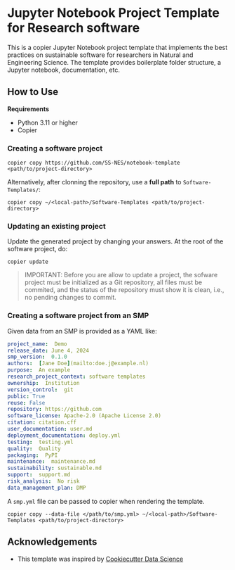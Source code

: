 # Jupyter Notebook Project Template for Research software

This is a copier Jupyter Notebook project template that implements the best practices on sustainable software for researchers in Natural and Engineering Science. The template provides boilerplate folder structure, a Jupyter notebook, documentation, etc.

## How to Use

**Requirements**

- Python 3.11 or higher
- Copier

### Creating a software project

```shell
copier copy https://github.com/SS-NES/notebook-template <path/to/project-directory>
```
Alternatively, after clonning the repository, use a **full path** to `Software-Templates/`:

```shell
copier copy ~/<local-path>/Software-Templates <path/to/project-directory>
```

### Updating an existing project

Update the generated project by changing your answers. At the root of the software project, do:

```shell
copier update
```
> IMPORTANT: Before you are allow to update a project, the sofware project must be initialized as a Git repository, all files must be commited, and the status of the repository must show it is clean, i.e., no pending changes to commit.

### Creating a software project from an SMP

Given data from an SMP is provided as a YAML like:

```yml
project_name:  Demo
release_date: June 4, 2024
smp_version:  0.1.0
authors:  [Jane Doe](mailto:doe.j@example.nl)
purpose:  An example
research_project_context: software templates
ownership:  Institution
version_control:  git
public: True
reuse: False
repository: https://github.com
software_license: Apache-2.0 (Apache License 2.0)
citation: citation.cff
user_documentation: user.md
deployment_documentation: deploy.yml
testing:  testing.yml
quality:  Quality
packaging:  PyPI
maintenance:  maintenance.md
sustainability: sustainable.md
support:  support.md
risk_analysis:  No risk
data_management_plan: DMP
```

A  `smp.yml` file can be passed to copier when rendering the template.

```shell
copier copy --data-file </path/to/smp.yml> ~/<local-path>/Software-Templates <path/to/project-directory>
```

## Acknowledgements

- This template was inspired by [Cookiecutter Data Science](https://cookiecutter-data-science.drivendata.org)
